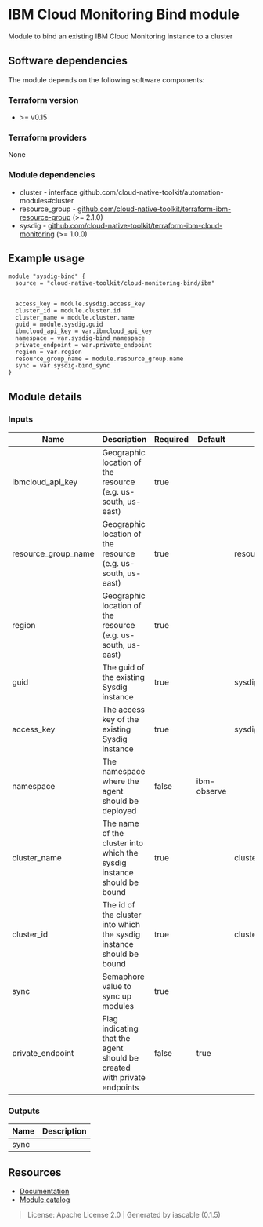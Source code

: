 # IBM Cloud Monitoring Bind module

Module to bind an existing IBM Cloud Monitoring instance to a cluster


## Software dependencies

The module depends on the following software components:

### Terraform version

- \>= v0.15

### Terraform providers


None

### Module dependencies


- cluster - interface github.com/cloud-native-toolkit/automation-modules#cluster
- resource_group - [github.com/cloud-native-toolkit/terraform-ibm-resource-group](https://github.com/cloud-native-toolkit/terraform-ibm-resource-group) (>= 2.1.0)
- sysdig - [github.com/cloud-native-toolkit/terraform-ibm-cloud-monitoring](https://github.com/cloud-native-toolkit/terraform-ibm-cloud-monitoring) (>= 1.0.0)

## Example usage

```hcl
module "sysdig-bind" {
  source = "cloud-native-toolkit/cloud-monitoring-bind/ibm"


  access_key = module.sysdig.access_key
  cluster_id = module.cluster.id
  cluster_name = module.cluster.name
  guid = module.sysdig.guid
  ibmcloud_api_key = var.ibmcloud_api_key
  namespace = var.sysdig-bind_namespace
  private_endpoint = var.private_endpoint
  region = var.region
  resource_group_name = module.resource_group.name
  sync = var.sysdig-bind_sync
}

```

## Module details

### Inputs

| Name | Description | Required | Default | Source |
|------|-------------|---------|----------|--------|
| ibmcloud_api_key | Geographic location of the resource (e.g. us-south, us-east) | true |  |  |
| resource_group_name | Geographic location of the resource (e.g. us-south, us-east) | true |  | resource_group.name |
| region | Geographic location of the resource (e.g. us-south, us-east) | true |  |  |
| guid | The guid of the existing Sysdig instance | true |  | sysdig.guid |
| access_key | The access key of the existing Sysdig instance | true |  | sysdig.access_key |
| namespace | The namespace where the agent should be deployed | false | ibm-observe |  |
| cluster_name | The name of the cluster into which the sysdig instance should be bound | true |  | cluster.name |
| cluster_id | The id of the cluster into which the sysdig instance should be bound | true |  | cluster.id |
| sync | Semaphore value to sync up modules | true |  |  |
| private_endpoint | Flag indicating that the agent should be created with private endpoints | false | true |  |

### Outputs

| Name | Description |
|------|-------------|
| sync |  |

## Resources

- [Documentation](https://operate.cloudnativetoolkit.dev)
- [Module catalog](https://modules.cloudnativetoolkit.dev)

> License: Apache License 2.0 | Generated by iascable (0.1.5)
